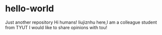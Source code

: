# hello-world
Just another repository
Hi humans!
liujiznhu here,I am a colleague student from TYUT
I would like to share opinions with tou!
